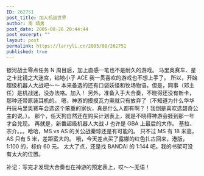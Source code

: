 ```yaml
---
ID: 262751
post_title: 加入机战世界
author: 南 靖男
post_date: 2005-08-26 20:44:44
post_excerpt: ""
layout: post
permalink: https://larryli.cn/2005/08/262751
published: true
---
```

银河战士零点任务 N 周目后，加上直感一笔也不是耐久的游戏。
马里奥赛车、星之卡比镜之大迷宫，钻地小子 ACE 我一贯喜欢的游戏也不想上手了。
所以，开始超级机器人大战吧～～
本来备选的还有口袋妖怪和牧场物语。但是，同事（邓主任）是机战迷，没办法咯。加入！
另外，准备入手大合奏，不晓得还没有新卡，那种还带原装耳机的。
嗯，神游的摸摸瓦力奥就只有放弃了（不知道为什么华华丹玩马里奥赛车会选这个笨重的家伙，真是什么人都有啊？！我倒是喜欢选碧奇公主的说。）。
那个，任天狗自然还在购买计划表上，就是不晓得神游会捱到那一年才会兑现。
再就是，新番超级机器人大战 J 也许是 GBA 上最后的大作。
基拉、宗介。。。哈哈，MS vs AS 的关公战秦琼还是有可能的。
只不过 MS 有 18 米高，AS 只有 5 米，差距蛮大的。
哦，今天差点买了露娜的红色扎古回来，港版，1:100 的，标价 60 元。
太大了点，还是找 BANDAI 的 1:144 吧。我的书架可没有太大的位置。

补记：写完才发现大合奏也在神游的预定表上，哎～～无语！